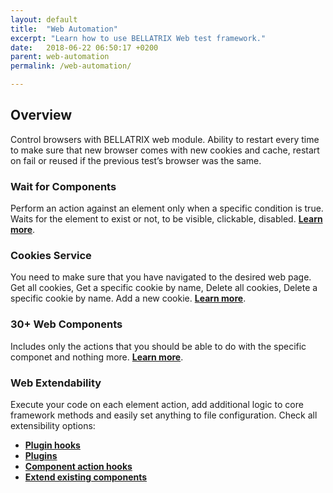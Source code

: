 ```yaml
---
layout: default
title:  "Web Automation"
excerpt: "Learn how to use BELLATRIX Web test framework."
date:   2018-06-22 06:50:17 +0200
parent: web-automation
permalink: /web-automation/

---
```

Overview
--------
Control browsers with BELLATRIX web module. Ability to restart every time to make sure that new browser comes with new cookies and cache, restart on fail or reused if the previous test’s browser was the same.


### Wait for Components ###
Perform an action against an element only when a specific condition is true. Waits for the element to exist or not, to be visible, clickable, disabled. [**Learn more**](/wait-for-components.md).

### Cookies Service ###
You need to make sure that you have navigated to the desired web page. Get all cookies, Get a specific cookie by name, Delete all cookies, Delete a specific cookie by name. Add a new cookie. [**Learn more**](cookies-service).

### 30+ Web Components ###
Includes only the actions that you should be able to do with the specific componet and nothing more.
[**Learn more**](web-components).

### Web Extendability ###
Execute your code on each element action, add additional logic to core framework methods and easily set anything to file configuration. Check all extensibility options:

- [**Plugin hooks**](extensibility-test-workflow-hooks)
- [**Plugins**](extensibility-custom-test-workflow-plugins)
- [**Component action hooks**](extensibility-component-action-hooks)
- [**Extend existing components**](extensibility-extend-existing-components)







